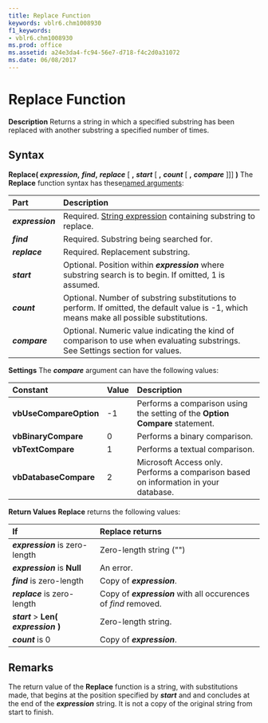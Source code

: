 ```yaml
---
title: Replace Function
keywords: vblr6.chm1008930
f1_keywords:
- vblr6.chm1008930
ms.prod: office
ms.assetid: a24e3da4-fc94-56e7-d718-f4c2d0a31072
ms.date: 06/08/2017
---
```



# Replace Function



 **Description**
Returns a string in which a specified substring has been replaced with another substring a specified number of times.

## Syntax

**Replace( _expression_,** **_find_,** **_replace_** [ **,** **_start_** [ **,** **_count_** [ **,** **_compare_** ]]] **)**
The  **Replace** function syntax has these[named arguments](../../Glossary/vbe-glossary.md):


|**Part**|**Description**|
|:-----|:-----|
|**_expression_**|Required. [String expression](../../Glossary/vbe-glossary.md) containing substring to replace.|
|**_find_**|Required. Substring being searched for.|
|**_replace_**|Required. Replacement substring.|
|**_start_**|Optional. Position within  **_expression_** where substring search is to begin. If omitted, 1 is assumed.|
|**_count_**|Optional. Number of substring substitutions to perform. If omitted, the default value is -1, which means make all possible substitutions.|
|**_compare_**|Optional. Numeric value indicating the kind of comparison to use when evaluating substrings. See Settings section for values.|

 **Settings**
The  **_compare_** argument can have the following values:


|**Constant**|**Value**|**Description**|
|:-----|:-----|:-----|
|**vbUseCompareOption**|-1|Performs a comparison using the setting of the  **Option Compare** statement.|
|**vbBinaryCompare**|0|Performs a binary comparison.|
|**vbTextCompare**|1|Performs a textual comparison.|
|**vbDatabaseCompare**|2|Microsoft Access only. Performs a comparison based on information in your database.|

 **Return Values**
 **Replace** returns the following values:


|**If**|**Replace returns**|
|:-----|:-----|
|**_expression_** is zero-length|Zero-length string ("")|
|**_expression_** is **Null**|An error.|
|**_find_** is zero-length|Copy of  **_expression_**.|
|**_replace_** is zero-length|Copy of  **_expression_** with all occurences of _find_ removed.|
|**_start_** > **Len( _expression_ )**|Zero-length string.|
|**_count_** is 0|Copy of  **_expression_**.|

## Remarks

The return value of the  **Replace** function is a string, with substitutions made, that begins at the position specified by **_start_** and and concludes at the end of the **_expression_** string. It is not a copy of the original string from start to finish.

